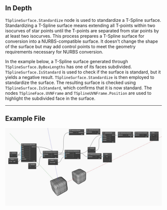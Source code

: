 ## In Depth
`TSplineSurface.Standardize` node is used to standardize a T-Spline surface. 
Standardizing a T-Spline surface means extending all T-points within two isocurves of star points until the T-points are separated from star points by at least two isocurves. This process prepares a T-Spline surface for conversion into a NURBS-compatible surface. It doesn't change the shape of the surface but may add control points to meet the geometry requirements necessary for NURBS conversion.

In the example below, a T-Spline surface generated through `TSplineSurface.ByBoxLengths` has one of its faces subdivided.
`TSplineSurface.IsStandard` is used to check if the surface is standard, but it yields a negative result.
`TSplineSurface.Standardize` is then employed to standardize the surface. The resulting surface is checked using `TSplineSurface.IsStandard`, which confirms that it is now standard.
The nodes `TSplineFace.UVNFrame` and `TSplineUVNFrame.Position` are used to highlight the subdivided face in the surface.
___
## Example File

![TSplineSurface.Standardize](./Autodesk.DesignScript.Geometry.TSpline.TSplineSurface.Standardize_img.jpg)